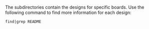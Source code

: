 The subdirectories contain the designs for specific boards.
Use the following command to find more information for each design:

    find|grep README

